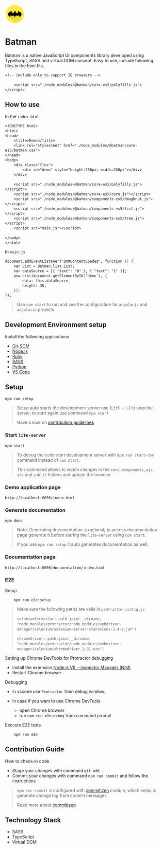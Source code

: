 ![alt](https://raw.githubusercontent.com/Aravind00Kumar/batman/master/logo_64.png) 
# Batman
Batman is a native JavaScript UI components library developed using TypeScript, SASS and virtual DOM concept. Easy to use, include following files in the html file.

```
<!-- include only to support IE browsers -->

    <script src="./node_modules/@batman/core-es5/polyfills.js"></script>

```

## How to use

In the `index.html`

```
<!DOCTYPE html>
<html>
<head>
    <title>Demo</title>
    <link rel="stylesheet" href="./node_modules/@batman/core-es5/batman.css">
</head>
<body>
    <div class="flex">
        <div id="demo" style="height:200px; width:200px"></div>
    </div>

    <script src="./node_modules/@batman/core-es5/polyfills.js"></script>>
    <script src="./node_modules/@batman/core-es5/core.js"></script>
    <script src="./node_modules/@batman/components-es5/doughnut.js"></script> 
    <script src="./node_modules/@batman/components-es5/list.js"></script>
    <script src="./node_modules/@batman/components-es5/tree.js"></script> 
    <script src="main.js"></script>

</body>
</html>
```

In `main.js`

```
document.addEventListener('DOMContentLoaded', function () {
    var List = Batman.list.List;
    var dataSource = [{ "text": "0" }, { "text": "1" }];
    new List(document.getElementById('demo'), {
        data: this.dataSource,
        height: 30,
    });
});

```
> Use `npm start` to run and see the configuration for `angularjs` and `angulario` projects

## Development Environment setup 
Install the following applications 
* [Git-SCM](https://code.siemens.com/ui-developers/git/blob/master/readme.md#git-scm-installation)
* [Node.js](https://code.siemens.com/ui-developers/git/blob/master/readme.md#setup-nodejs-and-configuring-proxy)
* [Ruby](https://code.siemens.com/ui-developers/git/blob/master/readme.md#setup-ruby-and-configure-proxy)
* [SASS](https://code.siemens.com/ui-developers/git/blob/master/readme.md#setup-sass)
* [Python](https://code.siemens.com/ui-developers/git/blob/master/readme.md#setup-python)
* [VS Code](https://code.siemens.com/ui-developers/git/blob/master/readme.md#setup-visual-studio-code)

## Setup

```
npm run setup 
```
> Setup auto starts the development server use (`Ctrl + C`) to stop the server, to start again use command `npm start`
>   
> Have a look on [contribution guidelines](https://code.siemens.com/aravind.pampana/batman/blob/master/CONTRIBUTING.md)

### Start `lite-server` 

```
npm start
```
>
> To debug the code start development server with `npm run start-dev` command instead of `npm start`.
> 
> This command allows to watch changes in the `core`, `components`, `ajs`, `aio` and `public` folders and update the browser. 
>
### Demo application page

```
http://localhost:8000/index.html
```

### Generate documentation 

```
npm docs
```
> Note: Generating documentation is optional; to access documentation page generate it before staring the `lite-server` using `npm start`. 
>
> If you use `npm run setup` it auto generates documentation as well.

### Documentation page 

```
http://localhost:8000/documentation/index.html
```

### E2E

Setup

```
    npm run e2e:setup
```    
> Make sure the following paths are valid in `protractor.config.js`
>
> `seleniumServerJar: path.join(__dirname, "node_modules/protractor/node_modules/webdriver-manager/selenium/selenium-server-standalone-3.4.0.jar")`
>
> `chromeDriver: path.join(__dirname, "node_modules/protractor/node_modules/webdriver-manager/selenium/chromedriver_2.31.exe")`
>    
> 

Setting up Chrome DevTools for Protractor debugging
* Install the extension [Node.js V8 --inspector Manager (NiM)](https://chrome.google.com/webstore/detail/nodejs-v8-inspector-manag/gnhhdgbaldcilmgcpfddgdbkhjohddkj?hl=en-US)
* Restart Chrome browser

Debugging

* In vscode use `Protractor` from debug window.

* In case if you want to use Chrome DevTools
    * open Chrome browser
    * run `npm run e2e:debug` from command prompt

Execute E2E tests

```
    npm run e2e
```


## Contribution Guide

How to check-in code
* Stage your changes with command `git add .`
* Commit your changes with command `npm run commit` and follow the instructions

> `npm run commit` is configured with [commitizen](https://github.com/commitizen/cz-cli) module, which helps to generate change log from commit messages
> 
> Read more about [commitizen](https://github.com/commitizen/cz-cli)

## Technology Stack
* SASS
* TypeScript
* Virtual DOM

